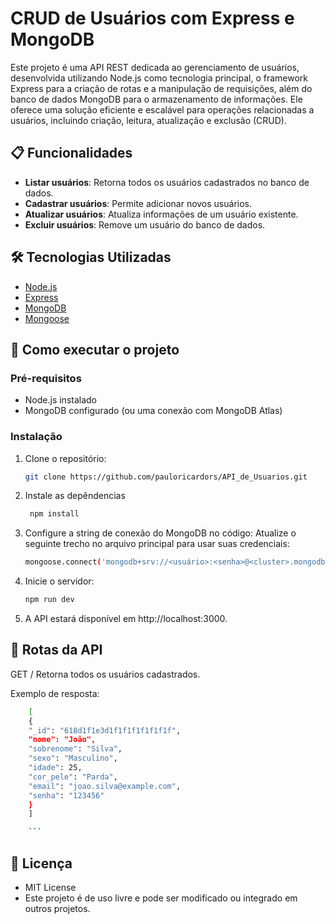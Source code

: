 # CRUD de Usuários com Express e MongoDB

Este projeto é uma API REST dedicada ao gerenciamento de usuários, desenvolvida utilizando Node.js como tecnologia principal, o framework Express para a criação de rotas e a manipulação de requisições, além do banco de dados MongoDB para o armazenamento de informações. Ele oferece uma solução eficiente e escalável para operações relacionadas a usuários, incluindo criação, leitura, atualização e exclusão (CRUD).

## 📋 Funcionalidades

- **Listar usuários**: Retorna todos os usuários cadastrados no banco de dados.
- **Cadastrar usuários**: Permite adicionar novos usuários.
- **Atualizar usuários**: Atualiza informações de um usuário existente.
- **Excluir usuários**: Remove um usuário do banco de dados.

## 🛠️ Tecnologias Utilizadas

- [Node.js](https://nodejs.org/)
- [Express](https://expressjs.com/)
- [MongoDB](https://www.mongodb.com/)
- [Mongoose](https://mongoosejs.com/)

## 🚀 Como executar o projeto

### Pré-requisitos

- Node.js instalado
- MongoDB configurado (ou uma conexão com MongoDB Atlas)

### Instalação

1. Clone o repositório:

   ```bash
   git clone https://github.com/pauloricardors/API_de_Usuarios.git

   ```

2. Instale as depêndencias

   ```bash
    npm install
   ```

3. Configure a string de conexão do MongoDB no código: Atualize o seguinte trecho no arquivo principal para usar suas credenciais:

   ```bash
   mongoose.connect('mongodb+srv://<usuário>:<senha>@<cluster>.mongodb.net/?retryWrites=true&w=majority');
   ```

4. Inicie o servidor:

   ```bash
   npm run dev
   ```

5. A API estará disponível em http://localhost:3000.

## 📝 Rotas da API

GET /
Retorna todos os usuários cadastrados.

Exemplo de resposta:

````bash
    [
    {
    "_id": "618d1f1e3d1f1f1f1f1f1f1f",
    "nome": "João",
    "sobrenome": "Silva",
    "sexo": "Masculino",
    "idade": 25,
    "cor_pele": "Parda",
    "email": "joao.silva@example.com",
    "senha": "123456"
    }
    ]

    ```
````
## 📄 Licença

- MIT License
- Este projeto é de uso livre e pode ser modificado ou integrado em outros projetos.